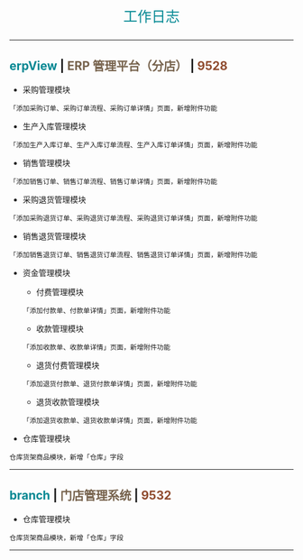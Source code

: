 <p align="center" style="font-size: 25px; color: #008792;">工作日志</p>

---

## <span style="color: #008792;">erpView</span> | <span style="color: #76624c;">ERP 管理平台（分店）</span> | <span style="color: #8f4b2e;">9528</span>

- 采购管理模块

```
「添加采购订单、采购订单流程、采购订单详情」页面，新增附件功能
```

- 生产入库管理模块

```
「添加生产入库订单、生产入库订单流程、生产入库订单详情」页面，新增附件功能
```

- 销售管理模块

```
「添加销售订单、销售订单流程、销售订单详情」页面，新增附件功能
```

- 采购退货管理模块

```
「添加采购退货订单、采购退货订单流程、采购退货订单详情」页面，新增附件功能
```

- 销售退货管理模块

```
「添加销售退货订单、销售退货订单流程、销售退货订单详情」页面，新增附件功能
```

- 资金管理模块

  - 付费管理模块

  ```
  「添加付款单、付款单详情」页面，新增附件功能
  ```

  - 收款管理模块

  ```
  「添加收款单、收款单详情」页面，新增附件功能
  ```

  - 退货付费管理模块

  ```
  「添加退货付款单、退货付款单详情」页面，新增附件功能
  ```

  - 退货收款管理模块

  ```
  「添加退货收款单、退货收款单详情」页面，新增附件功能
  ```

- 仓库管理模块

```
仓库货架商品模块，新增「仓库」字段
```

---

## <span style="color: #008792;">branch</span> | <span style="color: #76624c;">门店管理系统</span> | <span style="color: #8f4b2e;">9532</span>

- 仓库管理模块

```
仓库货架商品模块，新增「仓库」字段
```

---
